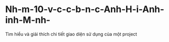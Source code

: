 # Nh-m-10-v-c-c-b-n-c-Anh-H-i-Anh-inh-M-nh-
 Tìm hiểu và giải thích chi tiết giao diện sử dụng của một project
